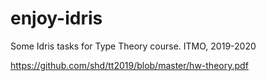 # enjoy-idris
Some Idris tasks for Type Theory course. ITMO, 2019-2020

https://github.com/shd/tt2019/blob/master/hw-theory.pdf
